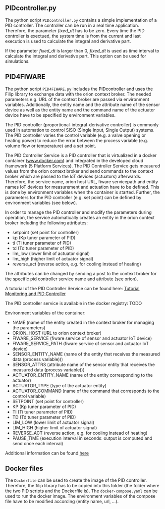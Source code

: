 ## PIDcontroller.py
The python script `PIDcontroller.py` contains a simple implementation of a PID controller.
The controller can be run in a real time application. Therefore, the parameter *fixed_dt*
has to be zero. Every time the PID controller is exectued, the system time is from the current and last execution is used to calculate 
the integral and derivative part.

If the parameter *fixed_dt* is larger than 0, *fixed_dt* is used as time interval to calculate the integral and derivative part.
This option can be used for simulations.

## PID4FIWARE
The python script `PID4FIWARE.py` includes the PIDcontroller and uses the Filip library to exchange data with the orion context broker.
The needed parameters e.g. URL of the context broker are passed via environment variables.
Additionally, the entity name and the attribute name of the sensor device as well 
as the entity name and the command name of the actuator device have to be specified by environment variables.

The PID controller (proportional-integral-derivative controller) is commonly used in automation to control SISO (Single Input, Single Output) systems. The PID controller varies the control variable (e.g. a valve opening or heating power) to reduce the error between the process variable (e.g. volume flow or temperature) and a set point. 

The PID Controller Service is a PID controller that is virtualized in a docker container (www.docker.com) and integrated in the developed cloud framework (5 Platform Services). The PID Controller Service gets measured values from the orion context broker and send commands to the context broker which are passed to the IoT devices (actuators) afterwards. Therefore, the service name, orion host URL, fiware servicepath and entity names IoT devices for measurement and actuation have to be defined. This is done by environment variables when the container is started. Further, the parameters for the PID controller (e.g. set point) can be defined by environment variables (see below).

In order to manage the PID controller and modify the parameters during operation, the service automatically creates an entity in the orion context broker including the following attributes:


*    setpoint (set point for controller)
*    kp (Kp tuner parameter of PID)
*    ti (Ti tuner parameter of PID)
*    td (Td tuner parameter of PID)
*    lim_low (lower limit of actuator signal)
*    lim_high (higher limit of actuator signal)
*    reverse_act (reverse action, e.g. for cooling instead of heating)


The attributes can be changed by sending a post to the context broker for the specific pid controller service name and attribute (see orion).

A tutorial of the PID Controller Service can be found here: [Tutorial Monitoring and PID Controller](https://git.rwth-aachen.de/EBC/Team_BA/projects/n5geh/services/n5geh.services.controller/-/tree/master/Tutorial)

The PID controller service is available in the docker registry: TODO

Environment variables of the container:

*    NAME (name of the entity created in the context broker for managing the parameters)
*    ORION_HOST (URL to orion context broker)
*    FIWARE_SERVICE (fiware service of sensor and actuator IoT device)
*    FIWARE_SERVICE_PATH (fiware service of sensor and actuator IoT device)
*    SENSOR_ENTITY_NAME (name of the entity that receives the measured data (process variable)))
*    SENSOR_ATTRS (attribute name of the sensor entity that receives the measured data (process variable)))
*    ACTUATOR_ENTITY_NAME (name of the entity corresponding to the actuator)
*    ACTUATOR_TYPE (type of the actuator entity)
*    ACTUATOR_COMMAND (name of the command that corresponds to the control variable)
*    SETPOINT (set point for controller)
*    KP (Kp tuner parameter of PID)
*    TI (Ti tuner parameter of PID)
*    TD (Td tuner parameter of PID)
*    LIM_LOW (lower limit of actuator signal)
*    LIM_HIGH (higher limit of actuator signal)
*    REVERSE_ACT (reverse action, e.g. for cooling instead of heating)
*    PAUSE_TIME (execution interval in seconds: output is computed and send once each interval)

Additional information can be found [here](https://wiki.n5geh.de/pages/viewpage.action?spaceKey=EN&title=PID+Controller+Service)

## Docker files
The `Dockerfile` can be used to create the image of the PID controller. 
Therefore, the filip library has to be copied into this folder (the folder where the two PID scripts and the Dockerfile is).
The `docker-compose.yaml` can be used to run the docker image. The environment variables of the compose file have to be modified according (entity name, url, ...).

